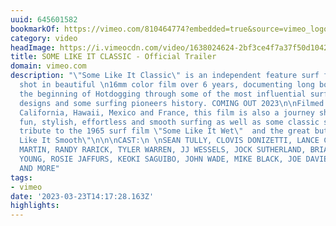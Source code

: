 ```yaml
---
uuid: 645601582
bookmarkOf: https://vimeo.com/810464774?embedded=true&source=vimeo_logo&owner=2358518
category: video
headImage: https://i.vimeocdn.com/video/1638024624-2bf3ce4f7a37f50d10426f0e03439b9317e10c1aa7e5c87db08e389adc003dfa-d_295x166
title: SOME LIKE IT CLASSIC - Official Trailer
domain: vimeo.com
description: "\"Some Like It Classic\" is an independent feature surf film entirely
  shot in beautiful \n16mm color film over 6 years, documenting long boarding and
  the beginning of Hotdogging through some of the most influential surfboard evolution
  designs and some surfing pioneers history. COMING OUT 2023\n\nFilmed in Southern
  California, Hawaii, Mexico and France, this film is also a journey showing some
  fun, stylish, effortless and smooth surfing as well as some classic surf culture.\n\nA
  tribute to the 1965 surf film \"Some Like It Wet\"  and the great but unknown film\n\"Some
  Like It Smooth\"\n\n\nCAST:\n \nSEAN TULLY, CLOVIS DONIZETTI, LANCE CARSON, JOSHUA
  MARTIN, RANDY RARICK, TYLER WARREN, JJ WESSELS, JOCK SUTHERLAND, BRIAN BENT, BEAU
  YOUNG, ROSIE JAFFURS, KEOKI SAGUIBO, JOHN WADE, MIKE BLACK, JOE DAVIES, ROMAIN QUESADA
  AND MORE"
tags:
- vimeo
date: '2023-03-23T14:17:28.163Z'
highlights: 
---
```



